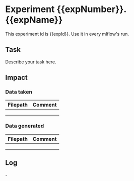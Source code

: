# Experiment {{expNumber}}. {{expName}}

This experiment id is {{expId}}. Use it in every mlflow's run.

## Task

Describe your task here.

## Impact

### Data taken

| Filepath | Comment |
|----------|---------|
|          |         |
|          |         |
|          |         |

### Data generated

| Filepath | Comment |
|----------|---------|
|          |         |
|          |         |
|          |         |

## Log

<day> - <what you did>
